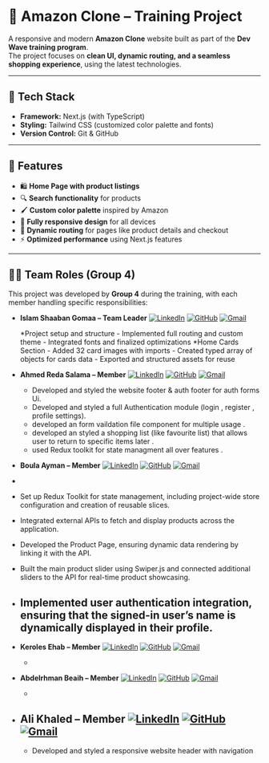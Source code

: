 # 🛒 Amazon Clone – Training Project

A responsive and modern **Amazon Clone** website built as part of the **Dev Wave training program**.  
The project focuses on **clean UI, dynamic routing, and a seamless shopping experience**, using the latest technologies.

---

## 🚀 **Tech Stack**

- **Framework:** Next.js (with TypeScript)
- **Styling:** Tailwind CSS (customized color palette and fonts)
- **Version Control:** Git & GitHub

---

## 🎨 **Features**

- 🛍️ **Home Page with product listings**
- 🔍 **Search functionality** for products
- 🖌️ **Custom color palette** inspired by Amazon
- 📱 **Fully responsive design** for all devices
- 🔄 **Dynamic routing** for pages like product details and checkout
- ⚡ **Optimized performance** using Next.js features

---

## 👨‍💻 **Team Roles (Group 4)**

This project was developed by **Group 4** during the training, with each member handling specific responsibilities:

- **Islam Shaaban Gomaa – Team Leader** [![LinkedIn](https://img.shields.io/badge/LinkedIn-blue?logo=linkedin&logoColor=white)](https://www.linkedin.com/in/eslamshaban060/) [![GitHub](https://img.shields.io/badge/GitHub-black?logo=github&logoColor=white)](https://github.com/eslamshaban060) [![Gmail](https://img.shields.io/badge/Email-red?logo=gmail&logoColor=white)](mailto:eslamshaban060@gmail.com)

  *Project setup and structure - Implemented full routing and custom theme - Integrated fonts and finalized optimizations
  *Home Cards Section - Added 32 card images with imports - Created typed array of objects for cards data - Exported and structured assets for reuse

- **Ahmed Reda Salama – Member** [![LinkedIn](https://img.shields.io/badge/LinkedIn-blue?logo=linkedin&logoColor=white)](https://www.linkedin.com/in/ahmed-reda-salama-962864292/) [![GitHub](https://img.shields.io/badge/GitHub-black?logo=github&logoColor=white)](https://github.com/Ahmed-RS-22) [![Gmail](https://img.shields.io/badge/Email-red?logo=gmail&logoColor=white)](mailto:ahmed.rs.1532@gmail.com)

  - Developed and styled the website  footer & auth footer for auth forms Ui.
  - Developed and styled a full Authentication module  (login , register , profile settings).
  - developed an form vaildation file component for multiple usage .
  - developed an styled a shopping list (like favourite list) that allows user to return to specific items later .
  - used Redux toolkit for state managment all over features .

- **Boula Ayman – Member** [![LinkedIn](https://img.shields.io/badge/LinkedIn-blue?logo=linkedin&logoColor=white)](https://www.linkedin.com/in/boula-ayman-3a86581b0?utm_source=share&utm_campaign=share_via&utm_content=profile&utm_medium=android_app) [![GitHub](https://img.shields.io/badge/GitHub-black?logo=github&logoColor=white)](https://github.com/Boula-Ayman) [![Gmail](https://img.shields.io/badge/Email-red?logo=gmail&logoColor=white)](mailto:boulaaymanzaher@gmail.com)
- 
- Set up Redux Toolkit for state management, including project-wide store configuration and creation of reusable slices.

- Integrated external APIs to fetch and display products across the application.

- Developed the Product Page, ensuring dynamic data rendering by linking it with the API.

- Built the main product slider using Swiper.js and connected additional sliders to the API for real-time product showcasing.

- Implemented user authentication integration, ensuring that the signed-in user’s name is dynamically displayed in their profile.
  -

- **Keroles Ehab – Member** [![LinkedIn](https://img.shields.io/badge/LinkedIn-blue?logo=linkedin&logoColor=white)](https://www.linkedin.com/in/keroles-ehab-62b83a186/) [![GitHub](https://img.shields.io/badge/GitHub-black?logo=github&logoColor=white)](https://github.com/KerolesEhab97) [![Gmail](https://img.shields.io/badge/Email-red?logo=gmail&logoColor=white)](mailto:kerolesehab85@gmail.com)

  -

- **Abdelrhman Beaih – Member** [![LinkedIn](https://img.shields.io/badge/LinkedIn-blue?logo=linkedin&logoColor=white)](https://www.linkedin.com/in/abdelrhman-beaih) [![GitHub](https://img.shields.io/badge/GitHub-black?logo=github&logoColor=white)](https://github.com/Abdobeaih) [![Gmail](https://img.shields.io/badge/Email-red?logo=gmail&logoColor=white)](mailto:abdobeaih43@gmail.com)

  -

- ## **Ali Khaled – Member** [![LinkedIn](https://img.shields.io/badge/LinkedIn-blue?logo=linkedin&logoColor=white)](https://www.linkedin.com/in/iamaly) [![GitHub](https://img.shields.io/badge/GitHub-black?logo=github&logoColor=white)](https://github.com/iamali-stack) [![Gmail](https://img.shields.io/badge/Email-red?logo=gmail&logoColor=white)](mailto:icyalikhaled2013@gmail.com)
  - Developed and styled a responsive website header with navigation
